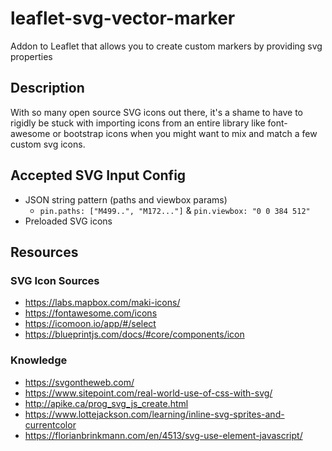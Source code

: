 # leaflet-svg-vector-marker
Addon to Leaflet that allows you to create custom markers by providing svg properties

## Description

With so many open source SVG icons out there, it's a shame to have to rigidly be stuck with importing icons from an entire library like font-awesome or bootstrap icons when you might want to mix and match a few custom svg icons.

## Accepted SVG Input Config

- JSON string pattern (paths and viewbox params)
  * `pin.paths: ["M499..", "M172..."]` & `pin.viewbox: "0 0 384 512"`
- Preloaded SVG icons

## Resources

### SVG Icon Sources

* <https://labs.mapbox.com/maki-icons/>
* <https://fontawesome.com/icons>
* <https://icomoon.io/app/#/select>
* <https://blueprintjs.com/docs/#core/components/icon>

### Knowledge

* <https://svgontheweb.com/>
* <https://www.sitepoint.com/real-world-use-of-css-with-svg/>
* <http://apike.ca/prog_svg_js_create.html>
* <https://www.lottejackson.com/learning/inline-svg-sprites-and-currentcolor>
* <https://florianbrinkmann.com/en/4513/svg-use-element-javascript/>
